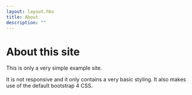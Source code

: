 ```yaml
---
layout: layout.hbs
title: About
description: ""
---
```


# About this site

This is only a very simple example site.

It is not responsive and it only contains a very basic styling. It also makes use of the default bootstrap 4 CSS.
